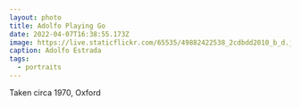 ```yaml
---
layout: photo
title: Adolfo Playing Go
date: 2022-04-07T16:38:55.173Z
image: https://live.staticflickr.com/65535/49882422538_2cdbdd2010_b_d.jpg
caption: Adolfo Estrada
tags:
  - portraits
---
```

Taken circa 1970, Oxford